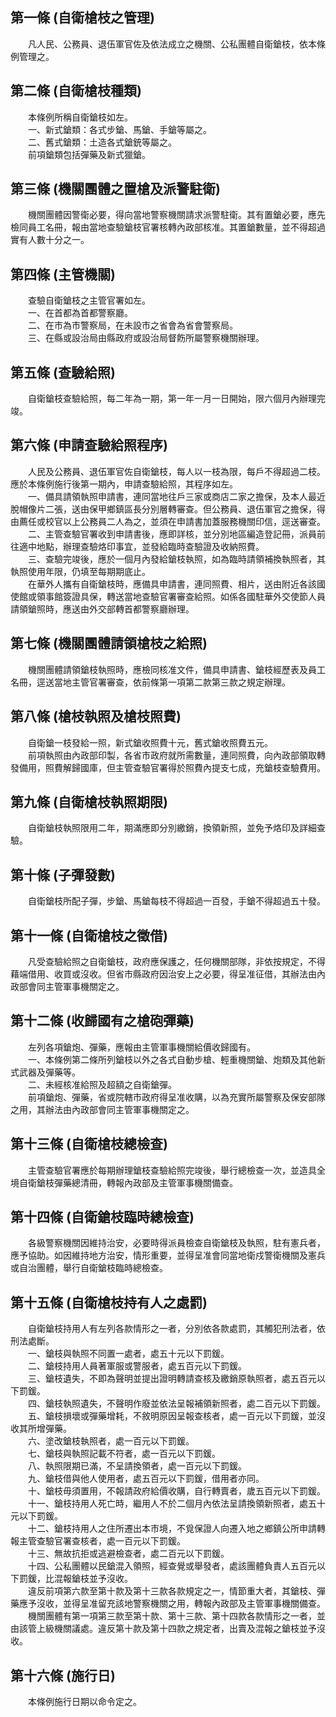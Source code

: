 第一條 (自衛槍枝之管理)
-----------------------
　　凡人民、公務員、退伍軍官佐及依法成立之機關、公私團體自衛鎗枝，依本條例管理之。  


第二條 (自衛槍枝種類)
---------------------
　　本條例所稱自衛鎗枝如左。  
　　一、新式鎗類：各式步鎗、馬鎗、手鎗等屬之。  
　　二、舊式鎗類：土造各式鎗銃等屬之。  
　　前項鎗類包括彈藥及新式獵鎗。  


第三條 (機關團體之置槍及派警駐衛)
---------------------------------
　　機關團體因警衛必要，得向當地警察機關請求派警駐衛。其有置鎗必要，應先檢同員工名冊，報由當地查驗鎗枝官署核轉內政部核准。其置鎗數量，並不得超過實有人數十分之一。  


第四條 (主管機關)
-----------------
　　查驗自衛鎗枝之主管官署如左。  
　　一、在首都為首都警察廳。  
　　二、在市為市警察局，在未設市之省會為省會警察局。  
　　三、在縣或設治局由縣政府或設治局督飭所屬警察機關辦理。  


第五條 (查驗給照)
-----------------
　　自衛鎗枝查驗給照，每二年為一期，第一年一月一日開始，限六個月內辦理完竣。  


第六條 (申請查驗給照程序)
-------------------------
　　人民及公務員、退伍軍官佐自衛鎗枝，每人以一枝為限，每戶不得超過二枝。應於本條例施行後第一期內，申請查驗給照，其程序如左。  
　　一、備具請領執照申請書，連同當地往戶三家或商店二家之擔保，及本人最近脫帽像片二張，送由保甲鄉鎮區長分別層轉審查。但公務員、退伍軍官之擔保，得由薦任或校官以上公務員二人為之，並須在申請書加蓋服務機關印信，逕送審查。  
　　二、主管查驗官署收到申請書後，應即詳核，並分別地區編造登記冊，派員前往適中地點，辦理查驗烙印事宜，並發給臨時查驗證及收納照費。  
　　三、查驗完竣後，應於一個月內發給鎗枝執照，如為臨時請領補換執照者，其執照使用年限，仍填至每期期底止。  
　　在華外人攜有自衛鎗枝時，應備具申請書，連同照費、相片，送由附近各該國使館或領事館簽證具保，轉送當地查驗官署審查給照。如係各國駐華外交使節人員請領鎗照時，應送由外交部轉首都警察廳辦理。  


第七條 (機關團體請領槍枝之給照)
-------------------------------
　　機關團體請領鎗枝執照時，應檢同核准文件，備具申請書、鎗枝經歷表及員工名冊，逕送當地主管官署審查，依前條第一項第二款第三款之規定辦理。  


第八條 (槍枝執照及槍枝照費)
---------------------------
　　自衛鎗一枝發給一照，新式鎗收照費十元，舊式鎗收照費五元。  
　　前項執照由內政部印製，各省市政府就所需數量，連同照費，向內政部領取轉發備用，照費解歸國庫，但主管查驗官署得於照費內提支七成，充鎗枝查驗費用。  


第九條 (自衛槍枝執照期限)
-------------------------
　　自衛鎗枝執照限用二年，期滿應即分別繳銷，換領新照，並免予烙印及詳細查驗。  


第十條 (子彈發數)
-----------------
　　自衛鎗枝所配子彈，步鎗、馬鎗每枝不得超過一百發，手鎗不得超過五十發。  


第十一條 (自衛槍枝之徵借)
-------------------------
　　凡受查驗給照之自衛鎗枝，政府應保護之，任何機關部隊，非依按規定，不得藉端借用、收買或沒收。但省市縣政府因治安上之必要，得呈准征借，其辦法由內政部會同主管軍事機關定之。  


第十二條 (收歸國有之槍砲彈藥)
-----------------------------
　　左列各項鎗炮、彈藥，應報由主管軍事機關給價收歸國有。  
　　一、本條例第二條所列鎗枝以外之各式自動步槍、輕重機關鎗、炮類及其他新式武器及彈藥等。  
　　二、未經核准給照及超額之自衛鎗彈。  
　　前項鎗炮、彈藥，省或院轄市政府得呈准收購，以為充實所屬警察及保安部隊之用，其辦法由內政部會同主管軍事機關定之。  


第十三條 (自衛槍枝總檢查)
-------------------------
　　主管查驗官署應於每期辦理鎗枝查驗給照完竣後，舉行總檢查一次，並造具全境自衛鎗枝彈藥總清冊，轉報內政部及主管軍事機關備查。  


第十四條 (自衛鎗枝臨時總檢查)
-----------------------------
　　各級警察機關因維持治安，必要時得派員檢查自衛鎗枝及執照，駐有憲兵者，應予協助。如因維持地方治安，情形重要，並得呈准會同當地衛戍警衛機關及憲兵或自治團體，舉行自衛鎗枝臨時總檢查。  


第十五條 (自衛槍枝持有人之處罰)
-------------------------------
　　自衛鎗枝持用人有左列各款情形之一者，分別依各款處罰，其觸犯刑法者，依刑法處斷。  
　　一、鎗枝與執照不同置一處者，處五十元以下罰鍰。  
　　二、鎗枝持用人員著軍服或警服者，處五百元以下罰鍰。  
　　三、鎗枝遺失，不即為聲明並提出證明轉請查核及繳銷原執照者，處五百元以下罰鍰。  
　　四、鎗枝執照遺失，不聲明作廢並依法呈報補領新照者，處二百元以下罰鍰。  
　　五、鎗枝損壞或彈藥增耗，不敘明原因呈報查核者，處一百元以下罰鍰，並沒收其所增彈藥。  
　　六、塗改鎗枝執照者，處一百元以下罰鍰。  
　　七、鎗枝與執照記載不符者，處一百元以下罰鍰。  
　　八、執照限期已滿，不呈請換領者，處一百元以下罰鍰。  
　　九、鎗枝借與他人使用者，處五百元以下罰鍰，借用者亦同。  
　　十、鎗枝毋須置用，不報請政府給價收購，自行轉賣者，歲五百元以下罰鍰。  
　　十一、鎗枝持用人死亡時，繼用人不於二個月內依法呈請換領新照者，處五十元以下罰鍰。  
　　十二、鎗枝持用人之住所遷出本市境，不覓保證人向遷入地之鄉鎮公所申請轉報主管查驗官署查核者，處一百元以下罰鍰。  
　　十三、無故抗拒或逃避檢查者，處二百元以下罰鍰。  
　　十四、公私團體以民鎗混入領照，經查覺或舉發者，處該團體負責人五百元以下罰鍰，比混報鎗枝並予沒收。  
　　違反前項第六款至第十款及第十三款各款規定之一，情節重大者，其鎗枝、彈藥應予沒收，並得呈准留充該地警察機關之用，轉報內政部及主管軍事機關備查。  
　　機關團體有第一項第三款至第十款、第十三款、第十四款各款情形之一者，並由該管上級機關議處。違反第十款及第十四款之規定者，出賣及混報之鎗枝並予沒收。  


第十六條 (施行日)
-----------------
　　本條例施行日期以命令定之。